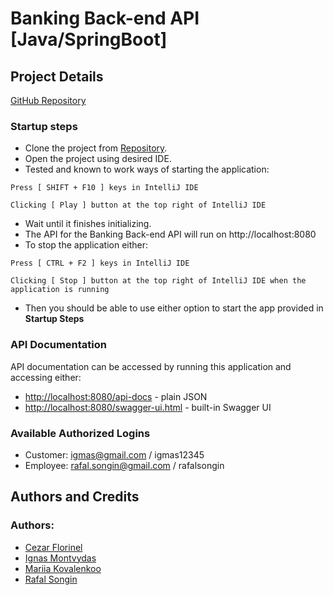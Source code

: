 # Banking Back-end API [Java/SpringBoot]

## Project Details

[GitHub Repository](https://github.com/rafalsongin/bank-app-java-api)

### Startup steps

- Clone the project from [Repository](https://github.com/rafalsongin/bank-app-java-api).
- Open the project using desired IDE.
- Tested and known to work ways of starting the application:

```
Press [ SHIFT + F10 ] keys in IntelliJ IDE
```

```
Clicking [ Play ] button at the top right of IntelliJ IDE
```

- Wait until it finishes initializing.
- The API for the Banking Back-end API will run on http://localhost:8080
- To stop the application either:

```
Press [ CTRL + F2 ] keys in IntelliJ IDE
```

```
Clicking [ Stop ] button at the top right of IntelliJ IDE when the application is running
```

- Then you should be able to use either option to start the app provided in __Startup Steps__

### API Documentation

API documentation can be accessed by running this application and accessing either:
- [http://localhost:8080/api-docs](http://localhost:8080/api-docs) - plain JSON
- [http://localhost:8080/swagger-ui.html](http://localhost:8080/swagger-ui.html) - built-in Swagger UI

### Available Authorized Logins

- Customer: igmas@gmail.com / igmas12345
- Employee: rafal.songin@gmail.com / rafalsongin

## Authors and Credits

### Authors:

- [Cezar Florinel](https://github.com/CezarFlorinel)
- [Ignas Montvydas](https://github.com/IgnasMon)
- [Mariia Kovalenkoo](https://github.com/MariiaKovalenkoo)
- [Rafal Songin](https://github.com/rafalsongin)
